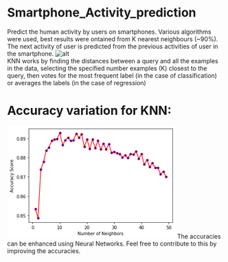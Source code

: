 # Smartphone_Activity_prediction
Predict the human activity by users on smartphones. Various algorithms were used, best results were ontained from K nearest neighbours (~90%).
The next activity of user is predicted from the previous activities of user in the smartphone.
![alt](https://github.com/aniketgupta1902/Smartphone_Activity_prediction/blob/master/smartphone%20activity%20prediction.png)
<br>
KNN works by finding the distances between a query and all the examples in the data, selecting the specified number examples (K) closest to the query, then votes for the most frequent label (in the case of classification) or averages the labels (in the case of regression)
# Accuracy variation for KNN:
![img](https://raw.githubusercontent.com/ArnavBalyan/Smartphone_Activity_prediction/master/data/res.png)
The accuracies can be enhanced using Neural Networks. Feel free to contribute to this by improving the accuracies.
